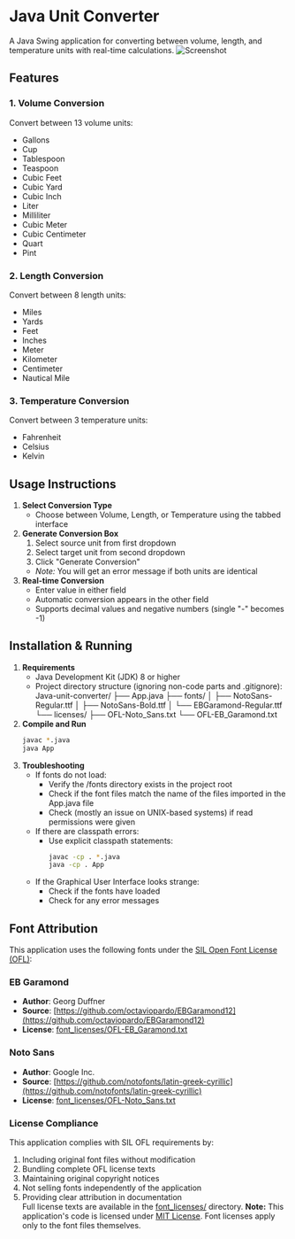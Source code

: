 # Java Unit Converter
A Java Swing application for converting between volume, length, and temperature units with real-time calculations.
![Screenshot](screenshot.png) <!-- Add actual screenshot if available -->
<!-- screenshot.png would be added later after full completion of the program-->
## Features
### 1. Volume Conversion
Convert between 13 volume units:
- Gallons
- Cup
- Tablespoon
- Teaspoon
- Cubic Feet
- Cubic Yard
- Cubic Inch
- Liter
- Milliliter
- Cubic Meter
- Cubic Centimeter
- Quart
- Pint
### 2. Length Conversion
Convert between 8 length units:
- Miles
- Yards
- Feet
- Inches
- Meter
- Kilometer
- Centimeter
- Nautical Mile
### 3. Temperature Conversion
Convert between 3 temperature units:
- Fahrenheit
- Celsius
- Kelvin
## Usage Instructions
1. **Select Conversion Type**
   - Choose between Volume, Length, or Temperature using the tabbed interface
2. **Generate Conversion Box**
   1. Select source unit from first dropdown
   2. Select target unit from second dropdown
   3. Click "Generate Conversion"
   - *Note:* You will get an error message if both units are identical
3. **Real-time Conversion**
   - Enter value in either field
   - Automatic conversion appears in the other field
   - Supports decimal values and negative numbers (single "-" becomes -1)
## Installation & Running
1. **Requirements**
   - Java Development Kit (JDK) 8 or higher
   - Project directory structure (ignoring non-code parts and .gitignore):
        Java-unit-converter/
            ├── App.java
            ├── fonts/
            │ ├── NotoSans-Regular.ttf
            │ ├── NotoSans-Bold.ttf
            │ └── EBGaramond-Regular.ttf
            └── licenses/
            ├── OFL-Noto_Sans.txt
            └── OFL-EB_Garamond.txt
2. **Compile and Run**
    ```bash
    javac *.java
    java App
3. **Troubleshooting**
    - If fonts do not load:
        - Verify the /fonts directory exists in the project root
        - Check if the font files match the name of the files imported in the App.java file
        - Check (mostly an issue on UNIX-based systems) if read permissions were given
    - If there are classpath errors:
        - Use explicit classpath statements:
            ```bash
            javac -cp . *.java
            java -cp . App
    - If the Graphical User Interface looks strange:
        - Check if the fonts have loaded
        - Check for any error messages
## Font Attribution
This application uses the following fonts under the [SIL Open Font License (OFL)](https://scripts.sil.org/OFL):
### EB Garamond
- **Author**: Georg Duffner  
- **Source**: [https://github.com/octaviopardo/EBGaramond12](https://github.com/octaviopardo/EBGaramond12)  
- **License**: [font_licenses/OFL-EB_Garamond.txt](font_licenses/OFL-EB_Garamond.txt)  
### Noto Sans
- **Author**: Google Inc.  
- **Source**: [https://github.com/notofonts/latin-greek-cyrillic](https://github.com/notofonts/latin-greek-cyrillic)  
- **License**: [font_licenses/OFL-Noto_Sans.txt](font_licenses/OFL-Noto_Sans.txt)  
### License Compliance
This application complies with SIL OFL requirements by:
1. Including original font files without modification  
2. Bundling complete OFL license texts  
3. Maintaining original copyright notices  
4. Not selling fonts independently of the application  
5. Providing clear attribution in documentation  
Full license texts are available in the [font_licenses/](font_licenses/) directory.
**Note:** This application's code is licensed under [MIT License](LICENSE). Font licenses apply only to the font files themselves.